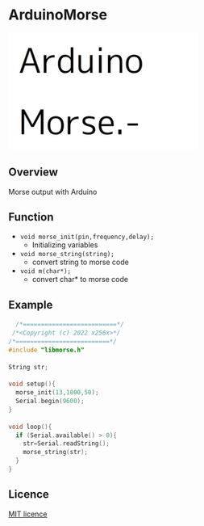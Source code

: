 # ArduinoMorse
<img src="/img/logo.jpg" alt="logo" width="375px">

## Overview
Morse output with Arduino

## Function
- `void morse_init(pin,frequency,delay);`
	- Initializing variables
- `void morse_string(string);`
	- convert string to morse code
- `void m(char*);`
	- convert char\* to morse code

## Example
```c++
  /*==========================*/
 /*<Copyright (c) 2022 x256x>*/
/*==========================*/
#include "libmorse.h"

String str;

void setup(){
  morse_init(13,1000,50);
  Serial.begin(9600);
}

void loop(){
  if (Serial.available() > 0){
    str=Serial.readString();
    morse_string(str);
  }
}
```

## Licence
[MIT licence](LICENSE)